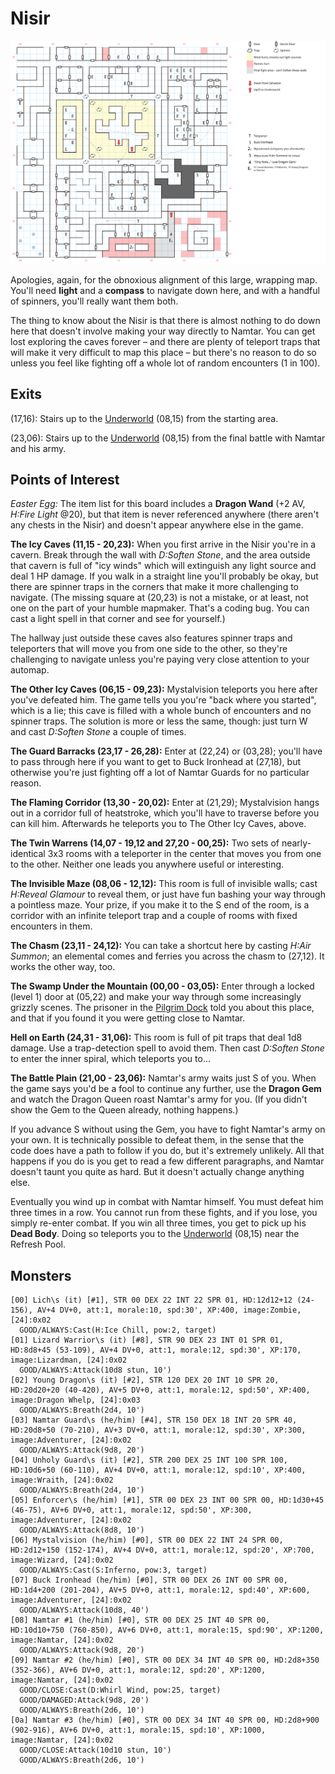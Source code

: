 # Nisir

![map](nisir.svg)

Apologies, again, for the obnoxious alignment of this large, wrapping map. You'll need **light** and a **compass** to navigate down here, and with a handful of spinners, you'll really want them both.

The thing to know about the Nisir is that there is almost nothing to do down here that doesn't involve making your way directly to Namtar. You can get lost exploring the caves forever – and there are plenty of teleport traps that will make it very difficult to map this place – but there's no reason to do so unless you feel like fighting off a whole lot of random encounters (1 in 100).

## Exits

(17,16): Stairs up to the [Underworld](magan-underworld.md) (08,15) from the starting area.

(23,06): Stairs up to the [Underworld](magan-underworld.md) (08,15) from the final battle with Namtar and his army.

## Points of Interest

*Easter Egg:* The item list for this board includes a **Dragon Wand** (+2 AV, *H:Fire Light* @20), but that item is never referenced anywhere (there aren't any chests in the Nisir) and doesn't appear anywhere else in the game.

**The Icy Caves (11,15 - 20,23):** When you first arrive in the Nisir you're in a cavern. Break through the wall with *D:Soften Stone*, and the area outside that cavern is full of "icy winds" which will extinguish any light source and deal 1 HP damage. If you walk in a straight line you'll probably be okay, but there are spinner traps in the corners that make it more challenging to navigate. (The missing square at (20,23) is not a mistake, or at least, not one on the part of your humble mapmaker. That's a coding bug. You can cast a light spell in that corner and see for yourself.)

The hallway just outside these caves also features spinner traps and teleporters that will move you from one side to the other, so they're challenging to navigate unless you're paying very close attention to your automap.

**The Other Icy Caves (06,15 - 09,23):** Mystalvision teleports you here after you've defeated him. The game tells you you're "back where you started", which is a lie; this cave is filled with a whole bunch of encounters and no spinner traps. The solution is more or less the same, though: just turn W and cast *D:Soften Stone* a couple of times.

**The Guard Barracks (23,17 - 26,28):** Enter at (22,24) or (03,28); you'll have to pass through here if you want to get to Buck Ironhead at (27,18), but otherwise you're just fighting off a lot of Namtar Guards for no particular reason.

**The Flaming Corridor (13,30 - 20,02):** Enter at (21,29); Mystalvision hangs out in a corridor full of heatstroke, which you'll have to traverse before you can kill him. Afterwards he teleports you to The Other Icy Caves, above.

**The Twin Warrens (14,07 - 19,12 and 27,20 - 00,25):** Two sets of nearly-identical 3x3 rooms with a teleporter in the center that moves you from one to the other. Neither one leads you anywhere useful or interesting.

**The Invisible Maze (08,06 - 12,12):** This room is full of invisible walls; cast *H:Reveal Glamour* to reveal them, or just have fun bashing your way through a pointless maze. Your prize, if you make it to the S end of the room, is a corridor with an infinite teleport trap and a couple of rooms with fixed encounters in them.

**The Chasm (23,11 - 24,12):** You can take a shortcut here by casting *H:Air Summon*; an elemental comes and ferries you across the chasm to (27,12). It works the other way, too.

**The Swamp Under the Mountain (00,00 - 03,05):**  Enter through a locked (level 1) door at (05,22) and make your way through some increasingly grizzly scenes. The prisoner in the [Pilgrim Dock](pilgrim-dock.md) told you about this place, and that if you found it you were getting close to Namtar.

**Hell on Earth (24,31 - 31,06):** This room is full of pit traps that deal 1d8 damage. Use a trap-detection spell to avoid them. Then cast *D:Soften Stone* to enter the inner spiral, which teleports you to...

**The Battle Plain (21,00 - 23,06):** Namtar's army waits just S of you. When the game says you'd be a fool to continue any further, use the **Dragon Gem** and watch the Dragon Queen roast Namtar's army for you. (If you didn't show the Gem to the Queen already, nothing happens.)

If you advance S without using the Gem, you have to fight Namtar's army on your own. It is technically possible to defeat them, in the sense that the code does have a path to follow if you do, but it's extremely unlikely. All that happens if you do is you get to read a few different paragraphs, and Namtar doesn't taunt you quite as hard. But it doesn't actually change anything else.

Eventually you wind up in combat with Namtar himself. You must defeat him three times in a row. You cannot run from these fights, and if you lose, you simply re-enter combat. If you win all three times, you get to pick up his **Dead Body**. Doing so teleports you to the [Underworld](magan-underworld.md) (08,15) near the Refresh Pool.

## Monsters

    [00] Lich\s (it) [#1], STR 00 DEX 22 INT 22 SPR 01, HD:12d12+12 (24-156), AV+4 DV+0, att:1, morale:10, spd:30', XP:400, image:Zombie, [24]:0x02
      GOOD/ALWAYS:Cast(H:Ice Chill, pow:2, target)
    [01] Lizard Warrior\s (it) [#8], STR 90 DEX 23 INT 01 SPR 01, HD:8d8+45 (53-109), AV+4 DV+0, att:1, morale:12, spd:30', XP:170, image:Lizardman, [24]:0x02
      GOOD/ALWAYS:Attack(10d8 stun, 10')
    [02] Young Dragon\s (it) [#2], STR 120 DEX 20 INT 10 SPR 20, HD:20d20+20 (40-420), AV+5 DV+0, att:1, morale:12, spd:50', XP:400, image:Dragon Whelp, [24]:0x03
      GOOD/ALWAYS:Breath(2d4, 10')
    [03] Namtar Guard\s (he/him) [#4], STR 150 DEX 18 INT 20 SPR 40, HD:20d8+50 (70-210), AV+3 DV+0, att:1, morale:12, spd:30', XP:300, image:Adventurer, [24]:0x02
      GOOD/ALWAYS:Attack(9d8, 20')
    [04] Unholy Guard\s (it) [#2], STR 200 DEX 25 INT 100 SPR 100, HD:10d6+50 (60-110), AV+4 DV+0, att:1, morale:12, spd:10', XP:400, image:Wraith, [24]:0x02
      GOOD/ALWAYS:Breath(2d4, 10')
    [05] Enforcer\s (he/him) [#1], STR 00 DEX 23 INT 00 SPR 00, HD:1d30+45 (46-75), AV+6 DV+0, att:1, morale:12, spd:50', XP:300, image:Adventurer, [24]:0x02
      GOOD/ALWAYS:Attack(8d8, 10')
    [06] Mystalvision (he/him) [#0], STR 00 DEX 22 INT 24 SPR 00, HD:2d12+150 (152-174), AV+4 DV+0, att:1, morale:12, spd:20', XP:700, image:Wizard, [24]:0x02
      GOOD/ALWAYS:Cast(S:Inferno, pow:3, target)
    [07] Buck Ironhead (he/him) [#0], STR 00 DEX 26 INT 00 SPR 00, HD:1d4+200 (201-204), AV+5 DV+0, att:1, morale:12, spd:40', XP:600, image:Adventurer, [24]:0x02
      GOOD/ALWAYS:Attack(10d8, 40')
    [08] Namtar #1 (he/him) [#0], STR 00 DEX 25 INT 40 SPR 00, HD:10d10+750 (760-850), AV+6 DV+0, att:1, morale:15, spd:90', XP:1200, image:Namtar, [24]:0x02
      GOOD/ALWAYS:Attack(9d8, 20')
    [09] Namtar #2 (he/him) [#0], STR 00 DEX 34 INT 40 SPR 00, HD:2d8+350 (352-366), AV+6 DV+0, att:1, morale:12, spd:20', XP:1200, image:Namtar, [24]:0x02
      GOOD/CLOSE:Cast(D:Whirl Wind, pow:25, target)
      GOOD/DAMAGED:Attack(9d8, 20')
      GOOD/ALWAYS:Breath(2d6, 10')
    [0a] Namtar #3 (he/him) [#0], STR 00 DEX 34 INT 40 SPR 00, HD:2d8+900 (902-916), AV+6 DV+0, att:1, morale:15, spd:10', XP:1000, image:Namtar, [24]:0x02
      GOOD/CLOSE:Attack(10d10 stun, 10')
      GOOD/ALWAYS:Breath(2d6, 10')